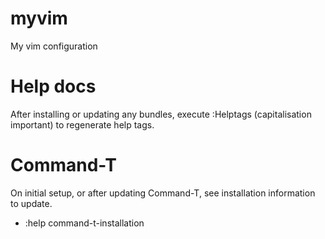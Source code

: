 myvim
=====

My vim configuration

Help docs
=========
After installing or updating any bundles, execute :Helptags (capitalisation important) to regenerate help tags.

Command-T
=========
On initial setup, or after updating Command-T, see installation information to update.
 - :help command-t-installation

